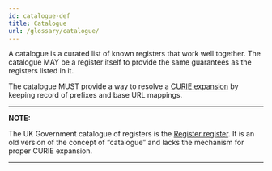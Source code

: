 ```yaml
---
id: catalogue-def
title: Catalogue
url: /glossary/catalogue/
---
```


A catalogue is a curated list of known registers that work well together. The
catalogue MAY be a register itself to provide the same guarantees as the
registers listed in it.

The catalogue MUST provide a way to resolve a [CURIE
expansion](/datatypes/curie#expansion-to-url) by keeping record of prefixes
and base URL mappings.

***
**NOTE:**

The UK Government catalogue of registers is the [Register
register](https://register.register.gov.uk/). It is an old version of the
concept of “catalogue” and lacks the mechanism for proper CURIE expansion.
***
